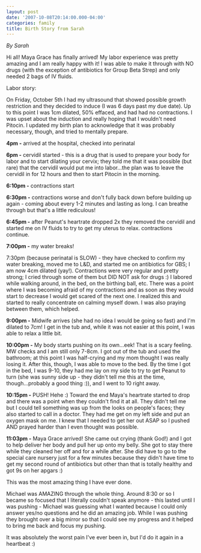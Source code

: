 ```yaml
---
layout: post
date: '2007-10-08T20:14:00.000-04:00'
categories: family
title: Birth Story from Sarah
---
```


*By Sarah*

Hi all!  Maya Grace has finally arrived!  My labor experience was pretty amazing and I am really happy with it!  I was able to make it through with NO drugs (with the exception of antibiotics for Group Beta Strep) and only needed 2 bags of IV fluids.

Labor story:

On Friday, October 5th I had my ultrasound that showed possible growth restriction and they decided to induce (I was 6 days past my due date).  Up to this point I was 1cm dilated, 50% effaced, and had had no contractions.  I was upset about the induction and really hoping that I wouldn't need Pitocin.  I updated my birth plan to acknowledge that it was probably necessary, though, and tried to mentally prepare.

**4pm -** arrived at the hospital, checked into perinatal

**6pm -** cervidil started - this is a drug that is used to prepare your body for labor and to start dilating your cervix; they told me that it was possible (but rare) that the cervidil would put me into labor...the plan was to leave the cervidil in for 12 hours and then to start Pitocin in the morning.

**6:10pm -** contractions start

**6:30pm -** contractions worse and don't fully back down before building up again - coming about every 1-2 minutes and lasting as long.  I can breathe through but that's a little rediculous!

**6:45pm -** after Peanut's heartrate dropped 2x they removed the cervidil and started me on IV fluids to try to get my uterus to relax.  contractions continue.

**7:00pm -** my water breaks!

7:30pm (because perinatal is SLOW) - they have checked to confirm my water breaking, moved me to L&D, and started me on antibiotics for GBS; I am now 4cm dilated (yay!).  Contractions were very regular and pretty strong; I cried through some of them but DID NOT ask for drugs :)  I labored while walking around, in the bed, on the birthing ball, etc.  There was a point where I was becoming afraid of my contractions and as soon as they would start to decrease I would get scared of the next one.  I realized this and started to really concentrate on calming myself down.  I was also praying between them, which helped.

**9:00pm -** Midwife arrives (she had no idea I would be going so fast) and I'm dilated to 7cm!  I get in the tub and, while it was not easier at this point, I was able to relax a little bit.

**10:00pm -** My body starts pushing on its own...eek!  That is a scary feeling.  MW checks and I am still only 7-8cm.  I got out of the tub and used the bathroom; at this point I was half-crying and my mom thought I was really losing it.  After this, though, I was able to move to the bed.  By the time I got in the bed, I was 9-10, they had me lay on my side to try to get Peanut to turn (she was sunny side up - they didn't tell me this at the time, though...probably a good thing :)), and I went to 10 right away.

**10:15pm -** PUSH!  Hehe :)  Toward the end Maya's heartrate started to drop and there was a point when they couldn't find it at all.  They didn't tell me but I could tell something was up from the looks on people's faces; they also started to call in a doctor.  They had me get on my left side and put an oxygen mask on me.  I knew that I needed to get her out ASAP so I pushed AND prayed harder than I even thought was possible.

**11:03pm -** Maya Grace arrived!  She came out crying (thank God!) and I got to help deliver her body and pull her up onto my belly.  She got to stay there while they cleaned her off and for a while after.  She did have to go to the special care nursery just for a few minutes because they didn't have time to get my second round of antibiotics but other than that is totally healthy and got 9s on her apgars :)

This was the most amazing thing I have ever done.

Michael was AMAZING through the whole thing.  Around 8:30 or so I became so focused that I literally couldn't speak anymore - this lasted until I was pushing - Michael was guessing what I wanted because I could only answer yes/no questions and he did an amazing job.  While I was pushing they brought over a big mirror so that I could see my progress and it helped to bring me back and focus my pushing.  

It was absolutely the worst pain I've ever been in, but I'd do it again in a heartbeat :)